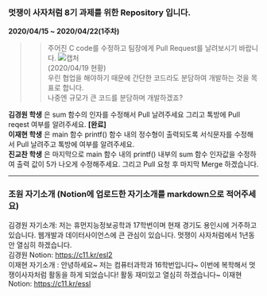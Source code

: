 ### 멋쟁이 사자처럼 8기 과제를 위한 Repository 입니다.
**2020/04/15 ~ 2020/04/22(1주차)**
>> 주어진 C code를 수정하고 팀장에게 Pull Request를 날려보시기 바랍니다.
![캡처](https://user-images.githubusercontent.com/40822689/79644973-544d4500-81e7-11ea-800e-a3a440848f60.PNG)
</br>(2020/04/19 현황)
</br> 우린 협업을 해야하기 때문에 간단한 코드라도 분담하여 개발하는 것을 목표로 합니다. </br> 나중엔 규모가 큰 코드를 분담하며 개발하겠죠?

**김경원 학생** 은 sum 함수의 인자를 수정해서 Pull 날려주세요 그리고 톡방에 Pull reqest 여부를 알려주세요. **[완료]**</br>
**이재현 학생** 은 main 함수 printf() 함수 내의 정수형이 출력되도록 서식문자를 수정해서 Pull 날려주고 톡방에 여부를 알려주세요. </br>
**진교찬 학생** 은 마지막으로 main 함수 내의 printf() 내부의 sum 함수 인자값을 수정하여 출력 값이 5가 나오게 수정해주세요. 그리고 Pull 요청 후 마지막 Merge 하겠습니다. 
</br>
* * *
### 조원 자기소개 (Notion에 업로드한 자기소개를 markdown으로 적어주세요)
김경원 자기소개: 저는 휴먼지능정보공학과 17학번이며 현재 경기도 용인시에 거주하고 있습니다. 웹개발과 데이터사이언스에 큰 관심이 있습니다. 멋쟁이 사자처럼에서 1년동안 열심히 하겠습니다. </br>
김경원 Notion: https://c11.kr/esl2</br>
이재현 자기소개 : 안녕하세요~ 저는 컴퓨터과학과 16학번입니다~ 이번에 복학해서 멋쟁이사자처럼 활동을 하게 되었습니다! 활동 재미있고 열심히 하겠습니다~
이재현 Notion: https://c11.kr/essl
